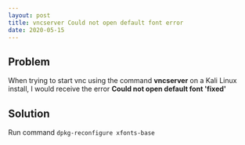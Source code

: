 ```yaml
---
layout: post
title: vncserver Could not open default font error
date: 2020-05-15
---
```


## Problem
When trying to start vnc using the command **vncserver** on a Kali Linux install, I would receive the error **Could not open default font 'fixed'**  
  
## Solution  
Run command ``dpkg-reconfigure xfonts-base``
